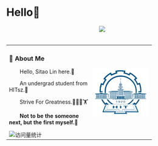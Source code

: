 # Hello🙋
<div align="center">

  <!-- dynamic typing effect 动态打字效果 -->
  <div>
    <a href="https://github.com/hellolst23/">
      <img src="https://readme-typing-svg.demolab.com?font=Fira+Code&pause=1000&width=435&lines=Hello!;welcome to my homepage!;enjoy your day!&center=true&size=27" />
    </a>
  </div>
  <!-- for beauty 留个空行好看点 -->
  <div>&nbsp;</div>
</div>
<div align="center">
  <!-- profile logo 个人资料徽标 -->
  <table style="width: 200%;">

<tr><td>

### 🫡 About Me

<img align="right" width="150" src="https://github.com/hellolst23/hellolst23/blob/main/asset/images/hit.png" />

<p>&emsp;&emsp;Hello, Sitao Lin here.👋</p>
<p>&emsp;&emsp;An undergrad student from HITsz.📖</p>
<p>&emsp;&emsp;Strive For Greatness.🏀🏊‍♂️🏋</p>
<p>&emsp;&emsp;<strong>Not to be the someone next, but the first myself.👑</strong></p>
<!-- profile logo 个人资料徽标 -->
  <div>
    <!-- visitor -->
    <img src="https://komarev.com/ghpvc/?username=hellolst&label=Views&color=orange&style=flat" alt="访问量统计" />&emsp;
  </div>
</td></tr>

  </table>
</div>

